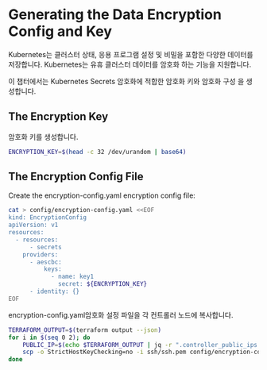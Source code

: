 # **Generating the Data Encryption Config and Key**

Kubernetes는 클러스터 상태, 응용 프로그램 설정 및 비밀을 포함한 다양한 데이터를 저장합니다. Kubernetes는 유휴 클러스터 데이터를 암호화 하는 기능을 지원합니다.

이 챕터에서는 Kubernetes Secrets 암호화에 적합한 암호화 키와 암호화 구성 을 생성합니다.

## **The Encryption Key**

암호화 키를 생성합니다.

```bash
ENCRYPTION_KEY=$(head -c 32 /dev/urandom | base64)
```

## **The Encryption Config File**

Create the encryption-config.yaml encryption config file:

```bash
cat > config/encryption-config.yaml <<EOF
kind: EncryptionConfig
apiVersion: v1
resources:
  - resources:
      - secrets
    providers:
      - aescbc:
          keys:
            - name: key1
              secret: ${ENCRYPTION_KEY}
      - identity: {}
EOF
```

encryption-config.yaml암호화 설정 파일을 각 컨트롤러 노드에 복사합니다.

```bash
TERRAFORM_OUTPUT=$(terraform output --json)
for i in $(seq 0 2); do
    PUBLIC_IP=$(echo $TERRAFORM_OUTPUT | jq -r ".controller_public_ips.value[$i]")
    scp -o StrictHostKeyChecking=no -i ssh/ssh.pem config/encryption-config.yaml ubuntu@$PUBLIC_IP:~/
done
```
